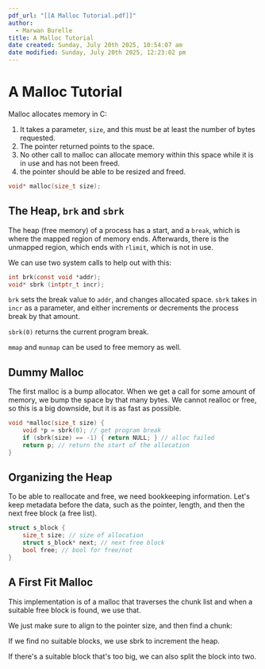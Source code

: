 ```yaml
---
pdf_url: "[[A Malloc Tutorial.pdf]]"
author:
  - Marwan Burelle
title: A Malloc Tutorial
date created: Sunday, July 20th 2025, 10:54:07 am
date modified: Sunday, July 20th 2025, 12:23:02 pm
---
```


# A Malloc Tutorial

Malloc allocates memory in C:

1. It takes a parameter, `size`, and this must be at least the number of bytes requested.
2. The pointer returned points to the space.
3. No other call to malloc can allocate memory within this space while it is in use and has not been freed.
4. the pointer should be able to be resized and freed.

```c
void* malloc(size_t size);
```

## The Heap, `brk` and `sbrk`

The heap (free memory) of a process has a start, and a `break`, which is where the mapped region of memory ends. Afterwards, there is the unmapped region, which ends with `rlimit`, which is not in use.

We can use two system calls to help out with this:

```c
int brk(const void *addr);
void* sbrk (intptr_t incr);
```

`brk` sets the break value to `addr`, and changes allocated space. `sbrk` takes in `incr` as a parameter, and either increments or decrements the process break by that amount.

`sbrk(0)` returns the current program break.

`mmap` and `munmap` can be used to free memory as well.

## Dummy Malloc

The first malloc is a bump allocator. When we get a call for some amount of memory, we bump the space by that many bytes. We cannot realloc or free, so this is a big downside, but it is as fast as possible.

```c
void *malloc(size_t size) {
	void *p = sbrk(0); // get program break
	if (sbrk(size) == -1) { return NULL; } // alloc failed
	return p; // return the start of the allocation
}
```

## Organizing the Heap

To be able to reallocate and free, we need bookkeeping information. Let's keep metadata before the data, such as the pointer, length, and then the next free block (a free list).

```c
struct s_block {
	size_t size; // size of allocation
	struct s_block* next; // next free block
	bool free; // bool for free/not
}
```

## A First Fit Malloc

This implementation is of a malloc that traverses the chunk list and when a suitable free block is found, we use that.

We just make sure to align to the pointer size, and then find a chunk:

If we find no suitable blocks, we use sbrk to increment the heap.

If there's a suitable block that's too big, we can also split the block into two.


